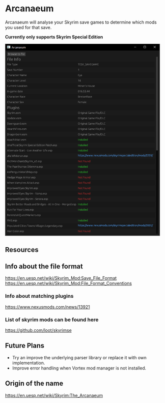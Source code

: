 # Arcanaeum

Arcanaeum will analyse your Skyrim save games to determine which mods you used for that save.

**Currently only supports Skyrim Special Edition**

![Screenshot of Application](docs/screenshot.png)

## Resources

## Info about the file format

https://en.uesp.net/wiki/Skyrim_Mod:Save_File_Format
https://en.uesp.net/wiki/Skyrim_Mod:File_Format_Conventions

### Info about matching plugins

https://www.nexusmods.com/news/13921

### List of skyrim mods can be found here

https://github.com/loot/skyrimse

## Future Plans

- Try an improve the underlying parser library or replace it with own implementation.
- Improve error handling when Vortex mod manager is not installed.

## Origin of the name

https://en.uesp.net/wiki/Skyrim:The_Arcanaeum

